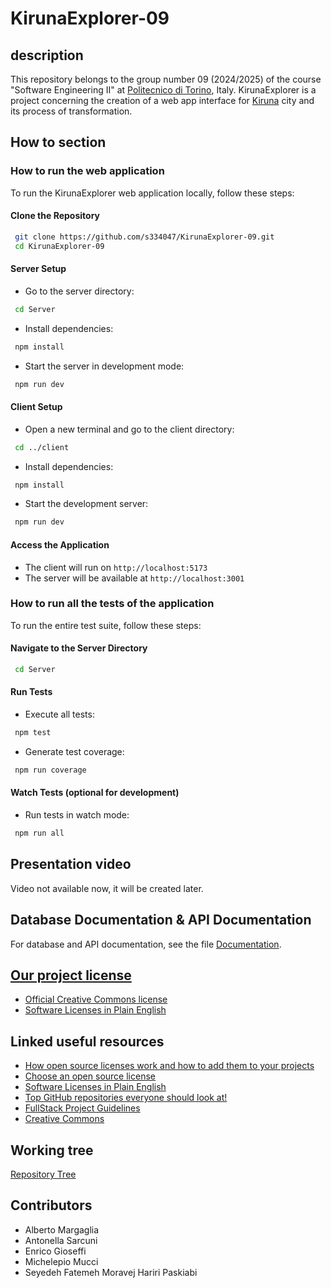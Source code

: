 # KirunaExplorer-09

## description

This repository belongs to the group number 09 (2024/2025) of the course "Software Engineering II" at [Politecnico di Torino](https://www.polito.it/), Italy.
KirunaExplorer is a project concerning the creation of a web app interface for [Kiruna](https://it.wikipedia.org/wiki/Kiruna) city and its process of transformation.

## How to section

### How to run the web application

To run the KirunaExplorer web application locally, follow these steps:

#### **Clone the Repository**

```bash
 git clone https://github.com/s334047/KirunaExplorer-09.git
 cd KirunaExplorer-09
```

#### **Server Setup**

- Go to the server directory:

```bash
 cd Server
```

- Install dependencies:

```bash
 npm install
```

- Start the server in development mode:

```bash
 npm run dev
```

#### **Client Setup**

- Open a new terminal and go to the client directory:

```bash
 cd ../client
```

- Install dependencies:

```bash
 npm install
```

- Start the development server:

```bash
 npm run dev
```

#### **Access the Application**

- The client will run on `http://localhost:5173`
- The server will be available at `http://localhost:3001`

### How to run all the tests of the application

To run the entire test suite, follow these steps:

#### **Navigate to the Server Directory**

```bash
 cd Server
```

#### **Run Tests**

- Execute all tests:

```bash
 npm test
```

- Generate test coverage:

```bash
 npm run coverage
```

#### **Watch Tests** (optional for development)

- Run tests in watch mode:

```bash
 npm run all
```

## Presentation video

Video not available now, it will be created later.

## Database Documentation & API Documentation

For database and API documentation, see the file [Documentation](./documentation.md).

## [Our project license](./LICENSE.md)

- [Official Creative Commons license](https://creativecommons.org/licenses/by-nc-sa/4.0/)
- [Software Licenses in Plain English](https://www.tldrlegal.com/license/creative-commons-attribution-noncommercial-sharealike-4-0-international-cc-by-nc-sa-4-0)

## Linked useful resources

- [How open source licenses work and how to add them to your projects](https://www.freecodecamp.org/news/how-open-source-licenses-work-and-how-to-add-them-to-your-projects-34310c3cf94)
- [Choose an open source license](https://choosealicense.com/)
- [Software Licenses in Plain English](https://www.tldrlegal.com/)
- [Top GitHub repositories everyone should look at!](https://github.com/sachin-source/top-github-repositories-which-everyone-should-look)
- [FullStack Project Guidelines](https://github.com/sergeyleschev/sergeyleschev/blob/main/sergeyleschev-fullstack-project-guidelines.md)
- [Creative Commons](https://creativecommons.org/)

## Working tree

[Repository Tree](./tree.md)

## Contributors

- Alberto Margaglia
- Antonella Sarcuni
- Enrico Gioseffi
- Michelepio Mucci
- Seyedeh Fatemeh Moravej Hariri Paskiabi
